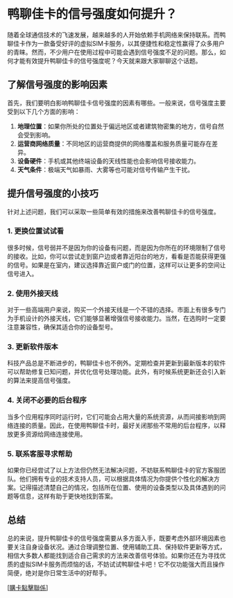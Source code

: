 # 鸭聊佳卡的信号强度如何提升？

随着全球通信技术的飞速发展，越来越多的人开始依赖手机网络来保持联系。而鸭聊佳卡作为一款备受好评的虚拟SIM卡服务，以其便捷性和稳定性赢得了众多用户的青睐。然而，不少用户在使用过程中可能会遇到信号强度不足的问题。那么，如何才能有效提升鸭聊佳卡的信号强度呢？今天就来跟大家聊聊这个话题。

## 了解信号强度的影响因素

首先，我们要明白影响鸭聊佳卡信号强度的因素有哪些。一般来说，信号强度主要受到以下几个方面的影响：

1. **地理位置**：如果你所处的位置处于偏远地区或者建筑物密集的地方，信号自然会受到影响。
2. **运营商网络质量**：不同地区的运营商提供的网络覆盖和服务质量可能存在差异。
3. **设备硬件**：手机或其他终端设备的天线性能也会影响信号接收能力。
4. **天气条件**：极端天气如暴雨、大雾等也可能对信号传输产生干扰。

## 提升信号强度的小技巧

针对上述问题，我们可以采取一些简单有效的措施来改善鸭聊佳卡的信号强度。

### 1. 更换位置试试看

很多时候，信号弱并不是因为你的设备有问题，而是因为你所在的环境限制了信号的接收。比如，你可以尝试走到窗户边或者靠近阳台的地方，看看是否能获得更强的信号。如果是在室内，建议选择靠近窗户或门的位置，这样可以让更多的空间让信号进入。

### 2. 使用外接天线

对于一些高端用户来说，购买一个外接天线是一个不错的选择。市面上有很多专门为手机设计的外接天线，它们能够显著增强信号接收能力。当然，在选购时一定要注意兼容性，确保其适合你的设备型号。

### 3. 更新软件版本

科技产品总是不断进步的，鸭聊佳卡也不例外。定期检查并更新到最新版本的软件可以帮助修复已知问题，并优化信号处理功能。此外，有时候系统更新还会引入新的算法来提高信号强度。

### 4. 关闭不必要的后台程序

当多个应用程序同时运行时，它们可能会占用大量的系统资源，从而间接影响到网络连接的质量。因此，在使用鸭聊佳卡时，最好关闭那些不常用的后台程序，以释放更多资源给网络连接使用。

### 5. 联系客服寻求帮助

如果你已经尝试了以上方法但仍然无法解决问题，不妨联系鸭聊佳卡的官方客服团队。他们拥有专业的技术支持人员，可以根据具体情况为你提供个性化的解决方案。记得描述清楚自己的情况，包括所在位置、使用的设备类型以及具体遇到的问题等信息，这样有助于更快地找到答案。

## 总结

总的来说，提升鸭聊佳卡的信号强度需要从多方面入手，既要考虑外部环境因素也要关注自身设备状况。通过合理调整位置、使用辅助工具、保持软件更新等方式，相信大多数人都能找到适合自己需求的方法来改善信号体验。如果你还在为寻找优质的虚拟SIM卡服务而烦恼的话，不妨试试鸭聊佳卡吧！它不仅功能强大而且操作简便，绝对是你日常生活中的好帮手。

[[購卡點擊聯係](https://t.me/s/esim1088)]